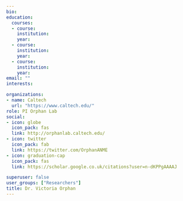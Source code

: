 ```yaml
---
bio: 
education:
  courses:
  - course: 
    institution: 
    year: 
  - course: 
    institution: 
    year: 
  - course: 
    institution: 
    year: 
email: ""
interests:

organizations:
- name: Caltech
  url: "https://www.caltech.edu/"
role: PI Orphan Lab
social:
- icon: globe
  icon_pack: fas
  link: http://orphanlab.caltech.edu/
- icon: twitter
  icon_pack: fab
  link: https://twitter.com/OrphanANME
- icon: graduation-cap
  icon_pack: fas
  link: https://scholar.google.co.uk/citations?user=n-dKPPgAAAAJ

superuser: false
user_groups: ["Researchers"]
title: Dr. Victoria Orphan
---
```



